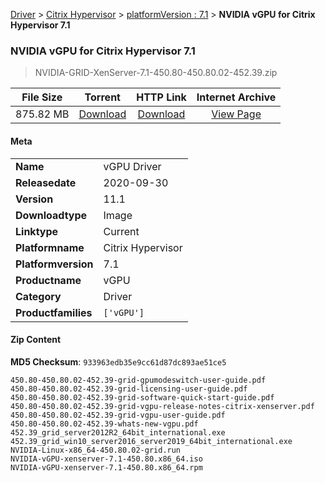 
[Driver](/README.md)  >  [Citrix Hypervisor](/index/Driver/Citrix_Hypervisor.md)  >  [platformVersion : 7.1](/index/Driver/Citrix_Hypervisor/7.1.md)  >  **NVIDIA vGPU for Citrix Hypervisor 7.1**


###    NVIDIA vGPU for Citrix Hypervisor 7.1

> NVIDIA-GRID-XenServer-7.1-450.80-450.80.02-452.39.zip   


| **File Size** | **Torrent**  | **HTTP Link** | **Internet Archive** |
|:-------------:|:------------:|:-------------:|:--------------------:|
| 875.82 MB |  [Download](https://archive.org/download/nvgpu_NVIDIA-GRID-XenServer-7.1-450.80-450.80.02-452.39.zip/nvgpu_NVIDIA-GRID-XenServer-7.1-450.80-450.80.02-452.39.zip_archive.torrent)       | [Download](https://archive.org/compress/nvgpu_NVIDIA-GRID-XenServer-7.1-450.80-450.80.02-452.39.zip) | [View Page](https://archive.org/details/nvgpu_NVIDIA-GRID-XenServer-7.1-450.80-450.80.02-452.39.zip)       |

#### Meta

<table>
<tr><td><strong>Name</strong></td><td>vGPU Driver</td></tr>
<tr><td><strong>Releasedate</strong></td><td>2020-09-30</td></tr>
<tr><td><strong>Version</strong></td><td>11.1</td></tr>
<tr><td><strong>Downloadtype</strong></td><td>Image</td></tr>
<tr><td><strong>Linktype</strong></td><td>Current</td></tr>
<tr><td><strong>Platformname</strong></td><td>Citrix Hypervisor</td></tr>
<tr><td><strong>Platformversion</strong></td><td>7.1</td></tr>
<tr><td><strong>Productname</strong></td><td>vGPU</td></tr>
<tr><td><strong>Category</strong></td><td>Driver</td></tr>
<tr><td><strong>Productfamilies</strong></td><td><code>['vGPU']</code></td></tr>
</table>

#### Zip Content

**MD5 Checksum**: `933963edb35e9cc61d87dc893ae51ce5`

```text
450.80-450.80.02-452.39-grid-gpumodeswitch-user-guide.pdf
450.80-450.80.02-452.39-grid-licensing-user-guide.pdf
450.80-450.80.02-452.39-grid-software-quick-start-guide.pdf
450.80-450.80.02-452.39-grid-vgpu-release-notes-citrix-xenserver.pdf
450.80-450.80.02-452.39-grid-vgpu-user-guide.pdf
450.80-450.80.02-452.39-whats-new-vgpu.pdf
452.39_grid_server2012R2_64bit_international.exe
452.39_grid_win10_server2016_server2019_64bit_international.exe
NVIDIA-Linux-x86_64-450.80.02-grid.run
NVIDIA-vGPU-xenserver-7.1-450.80.x86_64.iso
NVIDIA-vGPU-xenserver-7.1-450.80.x86_64.rpm
```
